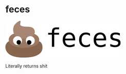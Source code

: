 # feces
![feces logo](https://raw.githubusercontent.com/Jack5079/feces/master/logo.svg)

Literally returns shit
